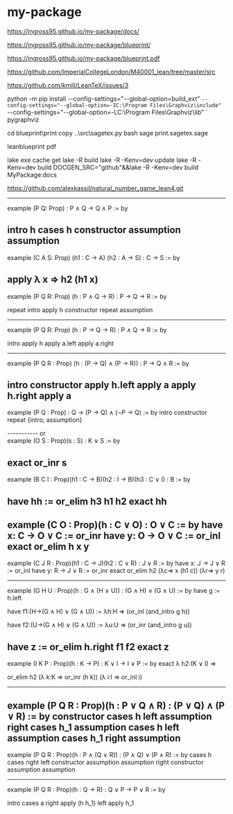 # my-package

https://jngross95.github.io/my-package/docs/

https://jngross95.github.io/my-package/blueprint/

https://jngross95.github.io/my-package/blueprint.pdf


https://github.com/ImperialCollegeLondon/M40001_lean/tree/master/src

https://github.com/kmill/LeanTeX/issues/3


python -m pip install --config-settings="--global-option=build_ext" `
                      --config-settings="--global-option=-IC:\Program Files\Graphviz\include" `
                      --config-settings="--global-option=-LC:\Program Files\Graphviz\lib" `
                      pygraphviz


cd blueprint\print
copy ..\src\sagetex.py
bash sage print.sagetex.sage
                      

leanblueprint pdf

lake exe cache get
lake -R build
lake -R -Kenv=dev update
lake -R -Kenv=dev build
DOCGEN_SRC="github"&&lake -R -Kenv=dev build MyPackage:docs

https://github.com/alexkassil/natural_number_game_lean4.git








--------
example (P Q: Prop) : P ∧ Q → Q ∧ P := by

intro h
cases h
constructor
assumption
assumption
--------
example (C A S: Prop) (h1 : C → A) (h2 : A → S) : C → S := by

apply λ x => h2 (h1 x)
-----------

example (P Q R: Prop) (h : P ∧ Q → R) : P → Q → R := by

repeat intro
apply h
constructor
repeat assumption 

------

example (P Q R: Prop) (h : P → Q → R) : P ∧ Q → R := by

intro 
apply h
apply a.left
apply a.right

------------
example (P Q R : Prop) (h : (P → Q) ∧ (P → R)) : P → Q ∧ R := by

intro
constructor
apply h.left
apply a
apply h.right
apply a
-------------

example (P Q : Prop) : Q → (P → Q) ∧ (¬P → Q) := by
intro
constructor
repeat {intro; assumption}

-----------   or   
example (O S : Prop)(s : S) : K ∨ S := by

exact or_inr s
----------
example (B C I : Prop)(h1 : C → B)(h2 : I → B)(h3 : C ∨ I) : B := by

have hh := or_elim h3 h1 h2
exact hh
---------------
example (C O : Prop)(h : C ∨ O) : O ∨ C := by
have x: C → O ∨ C := or_inr
have y: O → O ∨ C := or_inl
exact or_elim h x y 
-----------
example (C J R : Prop)(h1 : C → J)(h2 : C ∨ R) : J ∨ R := by
have x: J → J ∨ R := or_inl
have y: R → J ∨ R := or_inr
exact or_elim h2 (λc=> x (h1 c)) (λr=> y r) 

----
example (G H U : Prop)(h : G ∧ (H ∨ U)) : (G ∧ H) ∨ (G ∧ U) := by
have g := h.left


have f1:(H->(G ∧ H) ∨ (G ∧ U)) := λh:H => (or_inl (and_intro g h))

have f2:(U->(G ∧ H) ∨ (G ∧ U)) := λu:U => (or_inr (and_intro g u))

have z := or_elim h.right  f1 f2
exact z
---------
example (I K P : Prop)(h : K → P) : K ∨ I → I ∨ P := by
exact λ h2:(K ∨ I) => 
 
   or_elim h2 (λ k:K => or_inr (h k))  (λ i:I => or_inl i)

-----------------------
example (P Q R : Prop)(h : P ∨ Q ∧ R) : (P ∨ Q) ∧ (P ∨ R) := by
constructor
cases h
left
assumption
right
cases h_1
assumption
cases h
left 
assumption
cases h_1
right
assumption
----------------
example (P Q R : Prop)(h : P ∧ (Q ∨ R)) : (P ∧ Q) ∨ (P ∧ R) := by
cases h
cases right
left
constructor
assumption
assumption
right
constructor
assumption
assumption

----------------
example (P Q R : Prop)(h : Q → R) : Q ∨ P → P ∨ R := by

intro
cases a
right
apply (h h_1)
left
apply h_1